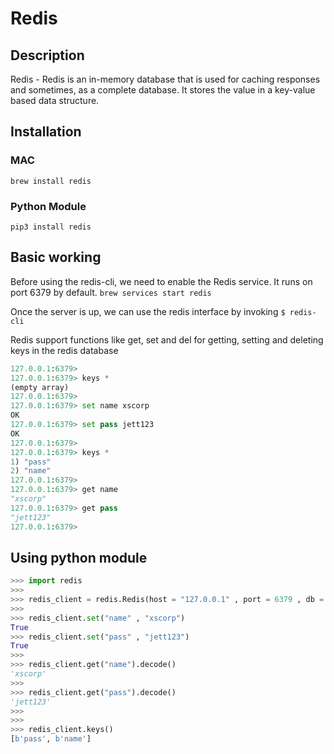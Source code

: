 # Redis

## Description
Redis - Redis is an in-memory database that is used for caching responses and sometimes, as a complete database. It stores the value in a key-value based data structure.


## Installation
### MAC
```brew install redis```

### Python Module
```pip3 install redis```


## Basic working
Before using the redis-cli, we need to enable the Redis service. It runs on port 6379 by default.
```brew services start redis```

Once the server is up, we can use the redis interface by invoking
```$ redis-cli```

Redis support functions like get, set and del for getting, setting and deleting keys in the redis database
```python
127.0.0.1:6379> 
127.0.0.1:6379> keys *
(empty array)
127.0.0.1:6379> 
127.0.0.1:6379> set name xscorp
OK
127.0.0.1:6379> set pass jett123
OK
127.0.0.1:6379> 
127.0.0.1:6379> keys *
1) "pass"
2) "name"
127.0.0.1:6379> 
127.0.0.1:6379> get name
"xscorp"
127.0.0.1:6379> get pass
"jett123"
127.0.0.1:6379> 
```

## Using python module
```python
>>> import redis
>>> 
>>> redis_client = redis.Redis(host = "127.0.0.1" , port = 6379 , db = 0)
>>> 
>>> redis_client.set("name" , "xscorp")
True
>>> redis_client.set("pass" , "jett123")
True
>>> 
>>> redis_client.get("name").decode()
'xscorp'
>>> 
>>> redis_client.get("pass").decode()
'jett123'
>>> 
>>> 
>>> redis_client.keys()
[b'pass', b'name']
```
